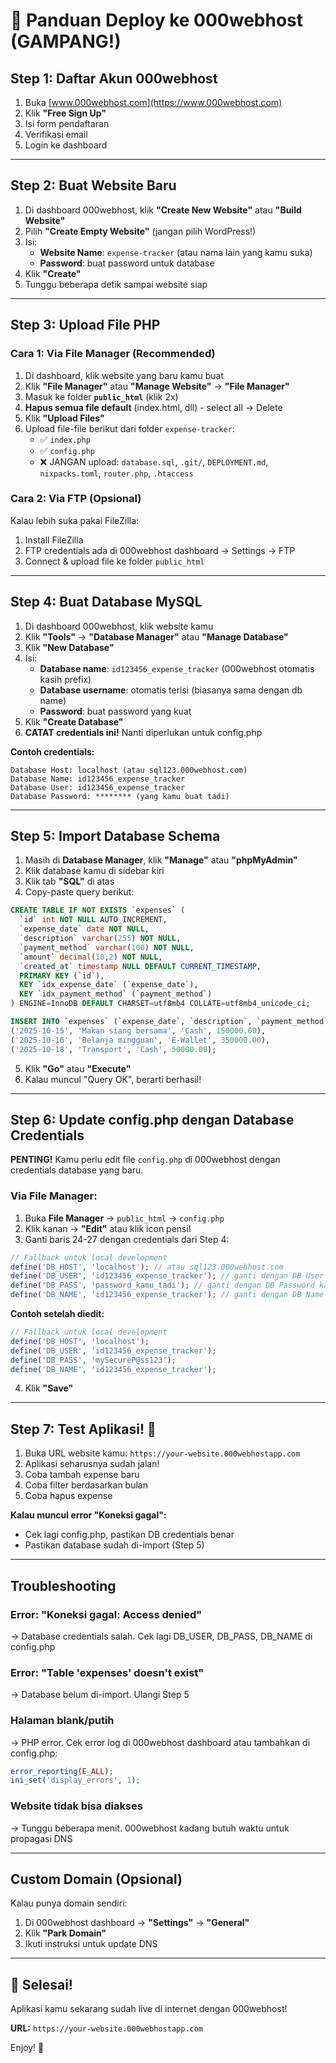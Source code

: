 # 🚀 Panduan Deploy ke 000webhost (GAMPANG!)

## Step 1: Daftar Akun 000webhost

1. Buka [www.000webhost.com](https://www.000webhost.com)
2. Klik **"Free Sign Up"**
3. Isi form pendaftaran
4. Verifikasi email
5. Login ke dashboard

---

## Step 2: Buat Website Baru

1. Di dashboard 000webhost, klik **"Create New Website"** atau **"Build Website"**
2. Pilih **"Create Empty Website"** (jangan pilih WordPress!)
3. Isi:
   - **Website Name**: `expense-tracker` (atau nama lain yang kamu suka)
   - **Password**: buat password untuk database
4. Klik **"Create"**
5. Tunggu beberapa detik sampai website siap

---

## Step 3: Upload File PHP

### Cara 1: Via File Manager (Recommended)

1. Di dashboard, klik website yang baru kamu buat
2. Klik **"File Manager"** atau **"Manage Website"** → **"File Manager"**
3. Masuk ke folder **`public_html`** (klik 2x)
4. **Hapus semua file default** (index.html, dll) - select all → Delete
5. Klik **"Upload Files"**
6. Upload file-file berikut dari folder `expense-tracker`:
   - ✅ `index.php`
   - ✅ `config.php`
   - ❌ JANGAN upload: `database.sql`, `.git/`, `DEPLOYMENT.md`, `nixpacks.toml`, `router.php`, `.htaccess`

### Cara 2: Via FTP (Opsional)

Kalau lebih suka pakai FileZilla:
1. Install FileZilla
2. FTP credentials ada di 000webhost dashboard → Settings → FTP
3. Connect & upload file ke folder `public_html`

---

## Step 4: Buat Database MySQL

1. Di dashboard 000webhost, klik website kamu
2. Klik **"Tools"** → **"Database Manager"** atau **"Manage Database"**
3. Klik **"New Database"**
4. Isi:
   - **Database name**: `id123456_expense_tracker` (000webhost otomatis kasih prefix)
   - **Database username**: otomatis terisi (biasanya sama dengan db name)
   - **Password**: buat password yang kuat
5. Klik **"Create Database"**
6. **CATAT credentials ini!** Nanti diperlukan untuk config.php

**Contoh credentials:**
```
Database Host: localhost (atau sql123.000webhost.com)
Database Name: id123456_expense_tracker
Database User: id123456_expense_tracker
Database Password: ******** (yang kamu buat tadi)
```

---

## Step 5: Import Database Schema

1. Masih di **Database Manager**, klik **"Manage"** atau **"phpMyAdmin"**
2. Klik database kamu di sidebar kiri
3. Klik tab **"SQL"** di atas
4. Copy-paste query berikut:

```sql
CREATE TABLE IF NOT EXISTS `expenses` (
  `id` int NOT NULL AUTO_INCREMENT,
  `expense_date` date NOT NULL,
  `description` varchar(255) NOT NULL,
  `payment_method` varchar(100) NOT NULL,
  `amount` decimal(10,2) NOT NULL,
  `created_at` timestamp NULL DEFAULT CURRENT_TIMESTAMP,
  PRIMARY KEY (`id`),
  KEY `idx_expense_date` (`expense_date`),
  KEY `idx_payment_method` (`payment_method`)
) ENGINE=InnoDB DEFAULT CHARSET=utf8mb4 COLLATE=utf8mb4_unicode_ci;

INSERT INTO `expenses` (`expense_date`, `description`, `payment_method`, `amount`) VALUES
('2025-10-15', 'Makan siang bersama', 'Cash', 150000.00),
('2025-10-16', 'Belanja mingguan', 'E-Wallet', 350000.00),
('2025-10-18', 'Transport', 'Cash', 50000.00);
```

5. Klik **"Go"** atau **"Execute"**
6. Kalau muncul "Query OK", berarti berhasil!

---

## Step 6: Update config.php dengan Database Credentials

**PENTING!** Kamu perlu edit file `config.php` di 000webhost dengan credentials database yang baru.

### Via File Manager:

1. Buka **File Manager** → `public_html` → `config.php`
2. Klik kanan → **"Edit"** atau klik icon pensil
3. Ganti baris 24-27 dengan credentials dari Step 4:

```php
// Fallback untuk local development
define('DB_HOST', 'localhost'); // atau sql123.000webhost.com
define('DB_USER', 'id123456_expense_tracker'); // ganti dengan DB User kamu
define('DB_PASS', 'password_kamu_tadi'); // ganti dengan DB Password kamu
define('DB_NAME', 'id123456_expense_tracker'); // ganti dengan DB Name kamu
```

**Contoh setelah diedit:**
```php
// Fallback untuk local development
define('DB_HOST', 'localhost');
define('DB_USER', 'id123456_expense_tracker');
define('DB_PASS', 'mySecureP@ss123');
define('DB_NAME', 'id123456_expense_tracker');
```

4. Klik **"Save"**

---

## Step 7: Test Aplikasi! 🎉

1. Buka URL website kamu: `https://your-website.000webhostapp.com`
2. Aplikasi seharusnya sudah jalan!
3. Coba tambah expense baru
4. Coba filter berdasarkan bulan
5. Coba hapus expense

**Kalau muncul error "Koneksi gagal":**
- Cek lagi config.php, pastikan DB credentials benar
- Pastikan database sudah di-import (Step 5)

---

## Troubleshooting

### Error: "Koneksi gagal: Access denied"
→ Database credentials salah. Cek lagi DB_USER, DB_PASS, DB_NAME di config.php

### Error: "Table 'expenses' doesn't exist"
→ Database belum di-import. Ulangi Step 5

### Halaman blank/putih
→ PHP error. Cek error log di 000webhost dashboard atau tambahkan di config.php:
```php
error_reporting(E_ALL);
ini_set('display_errors', 1);
```

### Website tidak bisa diakses
→ Tunggu beberapa menit. 000webhost kadang butuh waktu untuk propagasi DNS

---

## Custom Domain (Opsional)

Kalau punya domain sendiri:
1. Di 000webhost dashboard → **"Settings"** → **"General"**
2. Klik **"Park Domain"**
3. Ikuti instruksi untuk update DNS

---

## 🎉 Selesai!

Aplikasi kamu sekarang sudah live di internet dengan 000webhost!

**URL:** `https://your-website.000webhostapp.com`

Enjoy! 🚀
